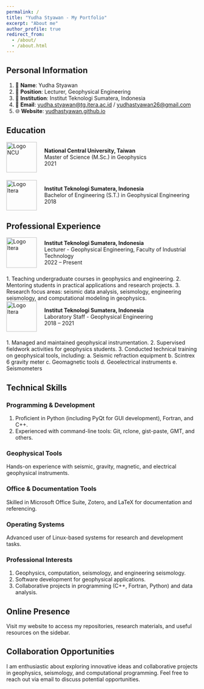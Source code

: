 ```yaml
---
permalink: /
title: "Yudha Styawan - My Portfolio"
excerpt: "About me"
author_profile: true
redirect_from: 
  - /about/
  - /about.html
---
```


Personal Information
------
1. 👤 **Name**: Yudha Styawan
2. 💼 **Position**: Lecturer, Geophysical Engineering
3. 🏫 **Institution**: Institut Teknologi Sumatera, Indonesia
4. 📧 **Email**: yudha.styawan@tg.itera.ac.id / yudhastyawan26@gmail.com
5. 🌐 **Website**: [yudhastyawan.github.io](https://yudhastyawan.github.io)

Education
------

<div style="display: flex; align-items: center; margin-bottom: 20px;">
  <img src="https://upload.wikimedia.org/wikipedia/commons/thumb/3/3a/NCULogo.svg/1200px-NCULogo.svg.png" alt="Logo NCU" style="width: 80px; height: auto; margin-right: 20px;">
  <div>
    <strong>National Central University, Taiwan</strong><br>
    Master of Science (M.Sc.) in Geophysics<br>
    2021
  </div>
</div>

<div style="display: flex; align-items: center; margin-bottom: 20px;">
  <img src="https://upload.wikimedia.org/wikipedia/commons/e/ef/Logo_ITERA.png" alt="Logo Itera" style="width: 80px; height: auto; margin-right: 20px;">
  <div>
    <strong>Institut Teknologi Sumatera, Indonesia</strong><br>
    Bachelor of Engineering (S.T.) in Geophysical Engineering<br>
    2018
  </div>
</div>

Professional Experience
------
<div style="display: flex; align-items: center; margin-bottom: 20px;">
  <img src="https://upload.wikimedia.org/wikipedia/commons/e/ef/Logo_ITERA.png" alt="Logo Itera" style="width: 80px; height: auto; margin-right: 20px;">
  <div>
    <strong>Institut Teknologi Sumatera, Indonesia</strong><br>
    Lecturer - Geophysical Engineering, Faculty of Industrial Technology<br>
    2022 – Present
  </div>
</div>
1. Teaching undergraduate courses in geophysics and engineering.
2. Mentoring students in practical applications and research projects.
3. Research focus areas: seismic data analysis, seismology, engineering seismology, and computational modeling in geophysics.

<div style="display: flex; align-items: center; margin-bottom: 20px;">
  <img src="https://upload.wikimedia.org/wikipedia/commons/e/ef/Logo_ITERA.png" alt="Logo Itera" style="width: 80px; height: auto; margin-right: 20px;">
  <div>
    <strong>Institut Teknologi Sumatera, Indonesia</strong><br>
    Laboratory Staff - Geophysical Engineering<br>
    2018 – 2021
  </div>
</div>
1. Managed and maintained geophysical instrumentation.
2. Supervised fieldwork activities for geophysics students.
3. Conducted technical training on geophysical tools, including:
	a. Seismic refraction equipment
	b. Scintrex 6 gravity meter
	c. Geomagnetic tools
	d. Geoelectrical instruments
	e. Seismometers

Technical Skills
------
### Programming & Development
1. Proficient in Python (including PyQt for GUI development), Fortran, and C++.
2. Experienced with command-line tools: Git, rclone, gist-paste, GMT, and others.

### Geophysical Tools
Hands-on experience with seismic, gravity, magnetic, and electrical geophysical instruments.

### Office & Documentation Tools
Skilled in Microsoft Office Suite, Zotero, and LaTeX for documentation and referencing.

### Operating Systems
Advanced user of Linux-based systems for research and development tasks.

### Professional Interests
1. Geophysics, computation, seismology, and engineering seismology.
2. Software development for geophysical applications.
3. Collaborative projects in programming (C++, Fortran, Python) and data analysis.

Online Presence
------
Visit my website to access my repositories, research materials, and useful resources on the sidebar.

Collaboration Opportunities
------
I am enthusiastic about exploring innovative ideas and collaborative projects in geophysics, seismology, and computational programming. Feel free to reach out via email to discuss potential opportunities.
